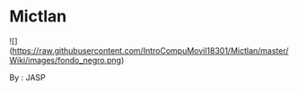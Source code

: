 # Mictlan

![] (https://raw.githubusercontent.com/IntroCompuMovil18301/Mictlan/master/Wiki/images/fondo_negro.png)

By :  JASP
